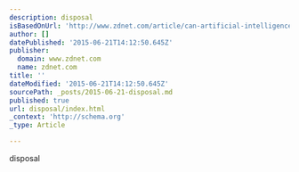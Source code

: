 ```yaml
---
description: disposal
isBasedOnUrl: 'http://www.zdnet.com/article/can-artificial-intelligence-design-your-site-the-grid-hopes-so/'
author: []
datePublished: '2015-06-21T14:12:50.645Z'
publisher:
  domain: www.zdnet.com
  name: zdnet.com
title: ''
dateModified: '2015-06-21T14:12:50.645Z'
sourcePath: _posts/2015-06-21-disposal.md
published: true
url: disposal/index.html
_context: 'http://schema.org'
_type: Article

---
```

disposal